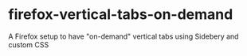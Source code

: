 # firefox-vertical-tabs-on-demand
A Firefox setup to have "on-demand" vertical tabs using Sidebery and custom CSS
